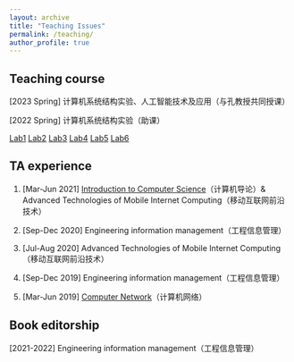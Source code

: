```yaml
---
layout: archive
title: "Teaching Issues"
permalink: /teaching/
author_profile: true
---
```

## Teaching course

[2023 Spring] 计算机系统结构实验、人工智能技术及应用（与孔教授共同授课）

[2022 Spring] 计算机系统结构实验（助课）

[Lab1](https://isabelleliu630.github.io/files/teach/2022springsystemexperiment/lab1.pdf)	[Lab2](https://isabelleliu630.github.io/files/teach/2022springsystemexperiment/lab2.pdf)	[Lab3](https://isabelleliu630.github.io/files/teach/2022springsystemexperiment/lab3.pdf)	[Lab4](https://isabelleliu630.github.io/files/teach/2022springsystemexperiment/lab4.pdf)	[Lab5](https://isabelleliu630.github.io/files/teach/2022springsystemexperiment/lab5.pdf)	[Lab6](https://isabelleliu630.github.io/files/teach/2022springsystemexperiment/lab6.pdf)



## TA experience

1. \[Mar-Jun 2021\] [Introduction to Computer Science](http://anl.sjtu.edu.cn/gao-xf/course/CS101_2021)（计算机导论）& Advanced Technologies of Mobile Internet Computing（移动互联网前沿技术）

2. \[Sep-Dec 2020] Engineering information management（工程信息管理）

3. \[Jul-Aug 2020] Advanced Technologies of Mobile Internet Computing（移动互联网前沿技术）

4. \[Sep-Dec 2019\] Engineering information management（工程信息管理）

5. \[Mar-Jun 2019] [Computer Network](http://www.cs.sjtu.edu.cn/~linghe.kong/CS339/index.html)（计算机网络）

   

## Book editorship

[2021-2022] Engineering information management（工程信息管理）
